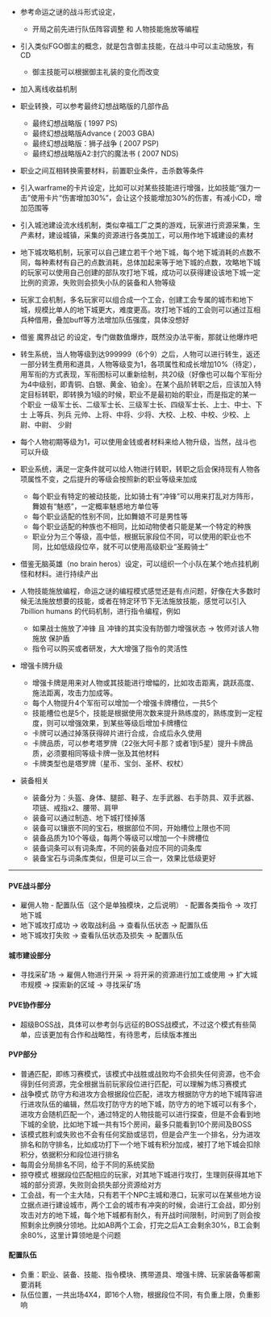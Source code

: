 - 参考命运之谜的战斗形式设定，
    - 开局之前先进行队伍阵容调整 和 人物技能施放等编程

- 引入类似FGO御主的概念，就是包含御主技能，在战斗中可以主动施放，有CD
    - 御主技能可以根据御主礼装的变化而改变

- 加入离线收益机制
- 职业转换，可以参考最终幻想战略版的几部作品
    - 最终幻想战略版 ( 1997 PS)
    - 最终幻想战略版Advance ( 2003 GBA)
    - 最终幻想战略版：狮子战争 ( 2007 PSP)
    - 最终幻想战略版A2:封穴的魔法书 ( 2007 NDS)

- 职业之间互相转换需要材料，前置职业条件，击杀数等条件

- 引入warframe的卡片设定，比如可以对某些技能进行增强，比如技能“强力一击”使用卡片“伤害增加30%”，会让这个技能增加30%的伤害，有减小CD，增加范围等

- 引入城池建设流水线机制，类似幸福工厂之类的游戏，玩家进行资源采集，生产素材，建设城镇，采集的资源进行各类加工，可以用作地下城建设的素材

- 地下城攻略机制，玩家可以自己建立若干个地下城，每个地下城消耗的点数不同，每种素材有自己的点数消耗，总体加起来等于地下城的点数，攻略地下城的玩家可以使用自己创建的部队攻打地下城，成功可以获得建设该地下城一定比例的资源，失败则会损失小队的装备和人物等级

- 玩家工会机制，多名玩家可以组合成一个工会，创建工会专属的城市和地下城，规模比单人的地下城更大，难度更高。攻打地下城的工会则可以通过互相兵种借用，叠加buff等方法增加队伍强度，具体没想好

- 借鉴 魔界战记 的设定，专门做数值爆炸，既然没办法平衡，那就让他爆炸吧

- 转生系统，当人物等级到达999999（6个9）之后，人物可以进行转生，返还一部分转生费用和道具，人物等级变为1，各项属性和成长增加10%（待定），用军衔的方式表现，军衔图标可以重新绘制，共20级（好像也可以每个军衔分为4中级别，即青铜、白银、黄金、铂金）。在某个品阶转职之后，应该加入特定目标转职，即转换为1级的时候，职业不是最初始的职业，而是指定的某一个职业
一级军士长、二级军士长、三级军士长、四级军士长、上士、中士、下士
上等兵、列兵
元帅、上将、中将、少将、大校、上校、中校、少校、上尉、中尉、 少尉

- 每个人物初期等级为1，可以使用金钱或者材料来给人物升级，当然，战斗也可以升级

- 职业系统，满足一定条件就可以给人物进行转职，转职之后会保持现有人物各项属性不变，之后提升的等级会按照新的职业等级来加成
    - 每个职业有特定的被动技能，比如骑士有“冲锋”可以用来打乱对方阵形，舞娘有“魅惑”，一定概率魅惑地方单位等
    - 每个职业适配的性别不同，比如舞娘不可是男性等
    - 每个职业适配的种族也不相同，比如动物使者只能是某一个特定的种族
    - 职业分为三个等级，高中低，根据玩家段位不同，可以使用的职业也不同，比如低级段位卒，就不可以使用高级职业“圣殿骑士”

- 借鉴无脑英雄（no brain heros）设定，可以组织一个小队在某个地点挂机刷怪和材料。进行持续产出

- 人物技能施放编程，命运之谜的编程模式感觉还是有点问题，好像在大多数时候无法施放想要的技能，或者在特定环节下无法施放技能，感觉可以引入7billion humans 的代码机制，进行指令编程，例如
    - 如果战士施放了冲锋 且 冲锋的其实没有防御力增强状态 -> 牧师对该人物施放 保护盾
    - 指令可以购买或者研发，大大增强了指令的灵活性

- 增强卡牌升级
    - 增强卡牌是用来对人物或其技能进行增幅的，比如攻击距离，跳跃高度、施法距离，攻击力加成等。
    - 每个人物提升4个军衔可以增加一个增强卡牌槽位，一共5个
    - 技能槽位也是5个，技能是根据使用次数来提升熟练度的，熟练度到一定程度，则可以增强效果，到某些等级后增加卡牌槽位
    - 卡牌可以通过掉落获得碎片进行合成，合成后永久使用
    - 卡牌品质，可以参考塔罗牌（22张大阿卡那？或者1到5星）提升卡牌品质，必须要相同等级卡牌一张及其他材料
    - 卡牌类型也是塔罗牌（星币、宝剑、圣杯、权杖）

- 装备相关
    - 装备分为：头盔、身体、腿部、鞋子、左手武器、右手防具、双手武器、项链、戒指x2、腰带、肩甲
    - 装备可以通过制造、地下城打怪掉落
    - 装备可以镶嵌不同的宝石，根据部位不同，开始槽位上限也不同
    - 装备品质为10个等级，每两个等级可以增加一个卡牌槽位
    - 装备词条可以有词条库，不同的装备对应不同的词条库
    - 装备宝石与词条库类似，但是可以三合一，效果比低级更好

---

#### PVE战斗部分
- 雇佣人物 - 配置队伍（这个是单独模块，之后说明） - 配置各类指令 -> 攻打地下城
- 地下城攻打成功 -> 收取战利品 -> 查看队伍状态 -> 配置队伍
- 地下城攻打失败 ->  查看队伍状态及损失 -> 配置队伍

#### 城市建设部分
- 寻找采矿场 -> 雇佣人物进行开采 -> 将开采的资源进行加工或使用 -> 扩大城市规模 -> 探索新的区域 -> 寻找采矿场

#### PVE协作部分
- 超级BOSS战，具体可以参考剑与远征的BOSS战模式，不过这个模式有些简单，应该更加有合作和战略性，有待思考，后续版本推出

#### PVP部分
- 普通匹配，即练习赛模式，该模式中战胜或战败均不会损失任何资源，也不会得到任何资源，完全根据当前玩家段位进行匹配，可以理解为练习赛模式
- 战争模式 防守方和进攻方会根据段位匹配，进攻方根据防守方的地下城阵容进行进攻队伍的编辑，然后攻打防守方的地下城，防守方的地下城可以有多个，进攻方会随机匹配一个，通过特定的人物技能可以进行探查，但是不会看到地下城的全貌，比如地下城一共有15个房间，最多只能看到10个房间及BOSS
- 该模式胜利或失败也不会有任何奖励或惩罚，但是会产生一个排名，分为进攻排名和防守排名，比如成功打下一个地下城有积分加成，被打了地下城会扣除积分，依据积分和段位进行排名
- 每周会分局排名不同，给于不同的系统奖励
- 掠夺模式 根据段位匹配相应的玩家，对其地下城进行攻打，生理则获得其地下城的部分资源，失败则会损失部分资源给对方
- 工会战，有一个主大陆，只有若干个NPC主城和港口，玩家可以在某些地方设立据点进行建设城市，两个工会的城市有冲突的时候，会进行工会战，即分别攻击对方的地下城，每个地下城都有耐久，有开战时间限制，时间到了则会按照剩余比例换分领地。比如AB两个工会，打完之后A工会剩余30%，B工会剩余80%，这里计算领地是个问题

#### 配置队伍
- 负重：职业、装备、技能、指令模块、携带道具、增强卡牌、玩家装备等都需要消耗
- 队伍位置，一共出场4X4，即16个人物，根据段位不同，有负重上限，负重影响